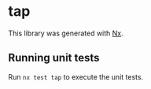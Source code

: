 # tap

This library was generated with [Nx](https://nx.dev).

## Running unit tests

Run `nx test tap` to execute the unit tests.
